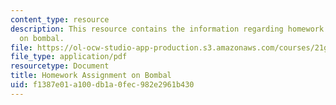 ```yaml
---
content_type: resource
description: This resource contains the information regarding homework assignment
  on bombal.
file: https://ol-ocw-studio-app-production.s3.amazonaws.com/courses/21g-716-introduction-to-contemporary-hispanic-literature-spring-2005/f1387e01a100db1a0fec982e2961b430_MIT21G_716S05_bomb_quest.pdf
file_type: application/pdf
resourcetype: Document
title: Homework Assignment on Bombal
uid: f1387e01-a100-db1a-0fec-982e2961b430
---
```

